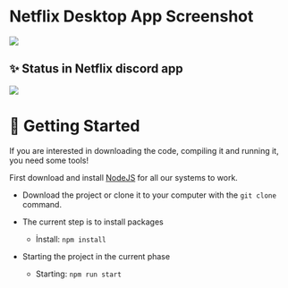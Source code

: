 # Netflix Desktop App Screenshot
<img src="https://github.com/AdemCanCertel/netflix-desktop-app/blob/main/src/images/netflix%20desktop%20app%20screenshot.png" />



<h2> ✨ Status in Netflix discord app </h2>
<img src="https://github.com/AdemCanCertel/netflix-desktop-app/blob/main/src/images/netflix%20desktop%20app%20discord%20rpc.png" />


# 🔧 Getting Started 

If you are interested in downloading the code, compiling it and running it, you need some tools!

First download and install <a href="https://nodejs.org/en/" target="_blank">NodeJS</a> for all our systems to work.

* Download the project or clone it to your computer with the `git clone` command.

* The current step is to install packages 
  - İnstall: `npm install` 

* Starting the project in the current phase
  - Starting: `npm run start`

